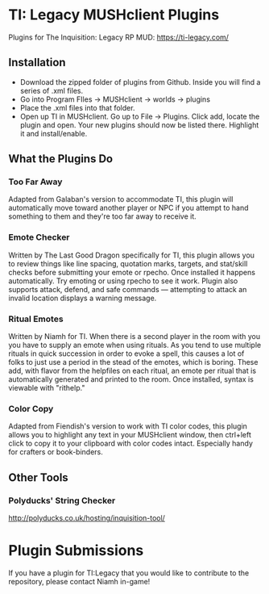 # TI: Legacy MUSHclient Plugins
Plugins for The Inquisition: Legacy RP MUD: https://ti-legacy.com/

## Installation
* Download the zipped folder of plugins from Github. Inside you will find a series of .xml files. 
* Go into Program FIles -> MUSHclient -> worlds -> plugins
* Place the .xml files into that folder.
* Open up TI in MUSHclient. Go up to File -> Plugins. Click add, locate the plugin and open. Your new plugins should now be listed there. Highlight it and install/enable.

## What the Plugins Do
### Too Far Away
Adapted from Galaban's version to accommodate TI, this plugin will automatically move toward another player or NPC if you attempt to hand something to them and they're too far away to receive it.
### Emote Checker
Written by The Last Good Dragon specifically for TI, this plugin allows you to review things like line spacing, quotation marks, targets, and stat/skill checks before submitting your emote or rpecho. Once installed it happens automatically. Try emoting or using rpecho to see it work. Plugin also supports attack, defend, and safe commands — attempting to attack an invalid location displays a warning message.
### Ritual Emotes
Written by Niamh for TI. When there is a second player in the room with you you have to supply an emote when using rituals. As you tend to use multiple rituals in quick succession in order to evoke a spell, this causes a lot of folks to just use a period in the stead of the emotes, which is boring. These add, with flavor from the helpfiles on each ritual, an emote per ritual that is automatically generated and printed to the room. Once installed, syntax is viewable with "rithelp."
### Color Copy
Adapted from Fiendish's version to work with TI color codes, this plugin allows you to highlight any text in your MUSHclient window, then ctrl+left click to copy it to your clipboard with color codes intact. Especially handy for crafters or book-binders.

## Other Tools
### Polyducks' String Checker
http://polyducks.co.uk/hosting/inquisition-tool/

# Plugin Submissions
If you have a plugin for TI:Legacy that you would like to contribute to the repository, please contact Niamh in-game!
